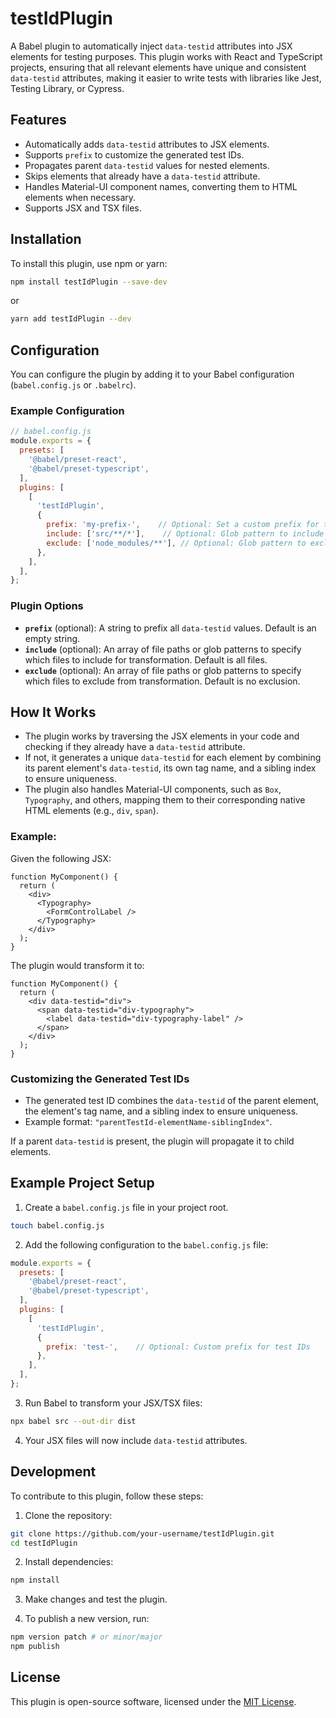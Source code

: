 # testIdPlugin

A Babel plugin to automatically inject `data-testid` attributes into JSX elements for testing purposes. This plugin works with React and TypeScript projects, ensuring that all relevant elements have unique and consistent `data-testid` attributes, making it easier to write tests with libraries like Jest, Testing Library, or Cypress.

## Features

- Automatically adds `data-testid` attributes to JSX elements.
- Supports `prefix` to customize the generated test IDs.
- Propagates parent `data-testid` values for nested elements.
- Skips elements that already have a `data-testid` attribute.
- Handles Material-UI component names, converting them to HTML elements when necessary.
- Supports JSX and TSX files.

## Installation

To install this plugin, use npm or yarn:

```bash
npm install testIdPlugin --save-dev
```

or

```bash
yarn add testIdPlugin --dev
```

## Configuration

You can configure the plugin by adding it to your Babel configuration (`babel.config.js` or `.babelrc`).

### Example Configuration

```js
// babel.config.js
module.exports = {
  presets: [
    '@babel/preset-react',
    '@babel/preset-typescript',
  ],
  plugins: [
    [
      'testIdPlugin',
      {
        prefix: 'my-prefix-',    // Optional: Set a custom prefix for test IDs
        include: ['src/**/*'],    // Optional: Glob pattern to include files for transformation
        exclude: ['node_modules/**'], // Optional: Glob pattern to exclude files from transformation
      },
    ],
  ],
};
```

### Plugin Options

- **`prefix`** (optional): A string to prefix all `data-testid` values. Default is an empty string.
- **`include`** (optional): An array of file paths or glob patterns to specify which files to include for transformation. Default is all files.
- **`exclude`** (optional): An array of file paths or glob patterns to specify which files to exclude from transformation. Default is no exclusion.

## How It Works

- The plugin works by traversing the JSX elements in your code and checking if they already have a `data-testid` attribute.
- If not, it generates a unique `data-testid` for each element by combining its parent element's `data-testid`, its own tag name, and a sibling index to ensure uniqueness.
- The plugin also handles Material-UI components, such as `Box`, `Typography`, and others, mapping them to their corresponding native HTML elements (e.g., `div`, `span`).
  
### Example:

Given the following JSX:

```tsx
function MyComponent() {
  return (
    <div>
      <Typography>
        <FormControlLabel />
      </Typography>
    </div>
  );
}
```

The plugin would transform it to:

```tsx
function MyComponent() {
  return (
    <div data-testid="div">
      <span data-testid="div-typography">
        <label data-testid="div-typography-label" />
      </span>
    </div>
  );
}
```

### Customizing the Generated Test IDs

- The generated test ID combines the `data-testid` of the parent element, the element's tag name, and a sibling index to ensure uniqueness.
- Example format: `"parentTestId-elementName-siblingIndex"`.

If a parent `data-testid` is present, the plugin will propagate it to child elements.

## Example Project Setup

1. Create a `babel.config.js` file in your project root.

```bash
touch babel.config.js
```

2. Add the following configuration to the `babel.config.js` file:

```js
module.exports = {
  presets: [
    '@babel/preset-react',
    '@babel/preset-typescript',
  ],
  plugins: [
    [
      'testIdPlugin',
      {
        prefix: 'test-',    // Optional: Custom prefix for test IDs
      },
    ],
  ],
};
```

3. Run Babel to transform your JSX/TSX files:

```bash
npx babel src --out-dir dist
```

4. Your JSX files will now include `data-testid` attributes.

## Development

To contribute to this plugin, follow these steps:

1. Clone the repository:

```bash
git clone https://github.com/your-username/testIdPlugin.git
cd testIdPlugin
```

2. Install dependencies:

```bash
npm install
```

3. Make changes and test the plugin.

4. To publish a new version, run:

```bash
npm version patch # or minor/major
npm publish
```

## License

This plugin is open-source software, licensed under the [MIT License](LICENSE).